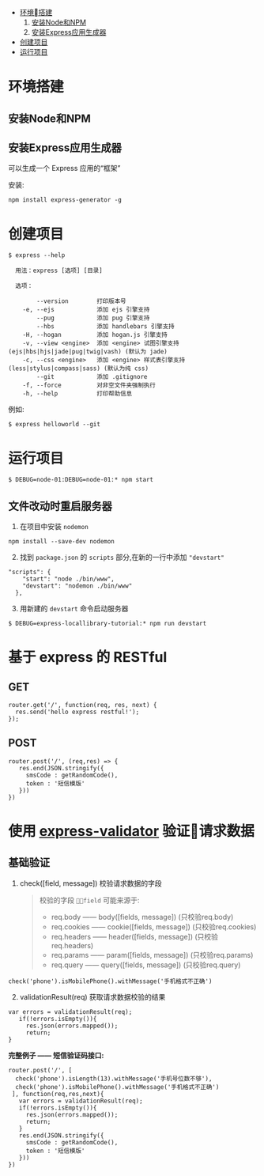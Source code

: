 + [环境搭建](#环境搭建)
  1. [安装Node和NPM](##安装Node和NPM)
  2. [安装Express应用生成器](#安装Express应用生成器)
+ [创建项目](#创建项目)
+ [运行项目](#运行项目)


# 环境搭建

## 安装Node和NPM
## 安装Express应用生成器
可以生成一个 Express 应用的“框架”

安装:
```
npm install express-generator -g
```

# 创建项目
```
$ express --help

  用法：express [选项] [目录]

  选项：

        --version        打印版本号
    -e, --ejs            添加 ejs 引擎支持
        --pug            添加 pug 引擎支持
        --hbs            添加 handlebars 引擎支持
    -H, --hogan          添加 hogan.js 引擎支持
    -v, --view <engine>  添加 <engine> 试图引擎支持 (ejs|hbs|hjs|jade|pug|twig|vash) (默认为 jade)
    -c, --css <engine>   添加 <engine> 样式表引擎支持 (less|stylus|compass|sass) (默认为纯 css)
        --git            添加 .gitignore
    -f, --force          对非空文件夹强制执行
    -h, --help           打印帮助信息
```

例如:
```
$ express helloworld --git
```

# 运行项目
```
$ DEBUG=node-01:DEBUG=node-01:* npm start
```

## 文件改动时重启服务器
1. 在项目中安装 `nodemon`
```
npm install --save-dev nodemon
```
2. 找到 `package.json` 的 `scripts` 部分,在新的一行中添加 `"devstart"`
```
"scripts": {
    "start": "node ./bin/www",
    "devstart": "nodemon ./bin/www"
  },
```
3. 用新建的 `devstart` 命令启动服务器
```
$ DEBUG=express-locallibrary-tutorial:* npm run devstart
```


# 基于 express 的 RESTful 

## GET
```
router.get('/', function(req, res, next) {
  res.send('hello express restful!');
});
```

## POST
```
router.post('/', (req,res) => {
   res.end(JSON.stringify({
     smsCode : getRandomCode(),
     token : '短信模版'
   }))
})
```

# 使用 [express-validator](https://express-validator.github.io/docs/) 验证请求数据

## 基础验证
1. check([field, message]) 校验请求数据的字段
   > 校验的字段 `field` 可能来源于: 
   > * req.body —— body([fields, message]) (只校验req.body)
   > * req.cookies —— cookie([fields, message]) (只校验req.cookies)
   > * req.headers —— header([fields, message]) (只校验req.headers)
   > * req.params —— param([fields, message]) (只校验req.params)
   > * req.query —— query([fields, message]) (只校验req.query)
```
check('phone').isMobilePhone().withMessage('手机格式不正确')
```
2. validationResult(req) 获取请求数据校验的结果
```
var errors = validationResult(req);
   if(!errors.isEmpty()){
     res.json(errors.mapped());
     return;
}
```

**完整例子 —— 短信验证码接口:**
```
router.post('/', [
  check('phone').isLength(13).withMessage('手机号位数不够'),
  check('phone').isMobilePhone().withMessage('手机格式不正确')
 ], function(req,res,next){
   var errors = validationResult(req);
   if(!errors.isEmpty()){
     res.json(errors.mapped());
     return;
   }
   res.end(JSON.stringify({
     smsCode : getRandomCode(),
     token : '短信模版'
   }))
})
```

